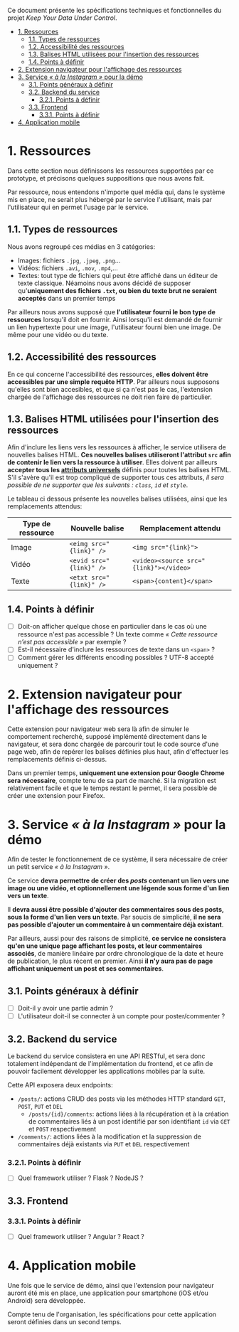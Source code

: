 Ce document présente les spécifications techniques et fonctionnelles du projet *Keep Your Data Under Control*.

- [1. Ressources](#1-ressources)
  - [1.1. Types de ressources](#11-types-de-ressources)
  - [1.2. Accessibilité des ressources](#12-accessibilité-des-ressources)
  - [1.3. Balises HTML utilisées pour l'insertion des ressources](#13-balises-html-utilisées-pour-linsertion-des-ressources)
  - [1.4. Points à définir](#14-points-à-définir)
- [2. Extension navigateur pour l'affichage des ressources](#2-extension-navigateur-pour-laffichage-des-ressources)
- [3. Service *« à la Instagram »* pour la démo](#3-service--à-la-instagram--pour-la-démo)
  - [3.1. Points généraux à définir](#31-points-généraux-à-définir)
  - [3.2. Backend du service](#32-backend-du-service)
    - [3.2.1. Points à définir](#321-points-à-définir)
  - [3.3. Frontend](#33-frontend)
    - [3.3.1. Points à définir](#331-points-à-définir)
- [4. Application mobile](#4-application-mobile)

# 1. Ressources

Dans cette section nous définissons les ressources supportées par ce prototype, et précisons quelques suppositions que nous avons fait.

Par ressource, nous entendons n'importe quel média qui, dans le système mis en place, ne serait plus hébergé par le service l'utilisant, mais par l'utilisateur qui en permet l'usage par le service.

## 1.1. Types de ressources

Nous avons regroupé ces médias en 3 catégories:
- Images: fichiers `.jpg`, `.jpeg`, `.png`...
- Vidéos: fichiers `.avi`, `.mov`, `.mp4`,...
- Textes: tout type de fichiers qui peut être affiché dans un éditeur de texte classique. Néamoins nous avons décidé de supposer qu'**uniquement des fichiers `.txt`, ou bien du texte brut ne seraient acceptés** dans un premier temps

Par ailleurs nous avons supposé que **l'utilisateur fourni le bon type de ressources** lorsqu'il doit en fournir. Ainsi lorsqu'il est demandé de fournir un lien hypertexte pour une image, l'utilisateur fourni bien une image. De même pour une vidéo ou du texte.

## 1.2. Accessibilité des ressources

En ce qui concerne l'accessibilité des ressources, **elles doivent être accessibles par une simple requête HTTP**. Par ailleurs nous supposons qu'elles sont bien accesibles, et que si ça n'est pas le cas, l'extension chargée de l'affichage des ressources ne doit rien faire de particulier.

## 1.3. Balises HTML utilisées pour l'insertion des ressources

Afin d'inclure les liens vers les ressources à afficher, le service utilisera de nouvelles balises HTML. **Ces nouvelles balises utiliseront l'attribut `src` afin de contenir le lien vers la ressource à utiliser**. Elles doivent par ailleurs **accepter tous les [attributs universels](https://developer.mozilla.org/fr/docs/Web/HTML/Attributs_universels)** définis pour toutes les balises HTML. S'il s'avère qu'il est trop compliqué de supporter tous ces attributs, *il sera possible de ne supporter que les suivants : `class`, `id` et `style`*.

Le tableau ci dessous présente les nouvelles balises utilisées, ainsi que les remplacements attendus:

| Type de ressource | Nouvelle balise         | Remplacement attendu                  |
|-------------------|-------------------------|---------------------------------------|
| Image             | `<eimg src="{link}" />` | `<img src="{link}">`                  |
| Vidéo             | `<evid src="{link}" />` | `<video><source src="{link}"></video>`|
| Texte             | `<etxt src="{link}" />` | `<span>{content}</span>`              |

## 1.4. Points à définir

- [ ] Doit-on afficher quelque chose en particulier dans le cas où une ressource n'est pas accessible ? Un texte comme *« Cette ressource n’est pas accessible »* par exemple ?
- [ ] Est-il nécessaire d'inclure les ressources de texte dans un `<span>` ?
- [ ] Comment gérer les différents encoding possibles ? UTF-8 accepté uniquement ?

# 2. Extension navigateur pour l'affichage des ressources

Cette extension pour navigateur web sera là afin de simuler le comportement recherché, supposé implémenté directement dans le navigateur, et sera donc chargée de parcourir tout le code source d'une page web, afin de repérer les balises définies plus haut, afin d'effectuer les remplacements définis ci-dessus.

Dans un premier temps, **uniquement une extension pour Google Chrome sera nécessaire**, compte tenu de sa part de marché. Si la migration est relativement facile et que le temps restant le permet, il sera possible de créer une extension pour Firefox.

# 3. Service *« à la Instagram »* pour la démo

Afin de tester le fonctionnement de ce système, il sera nécessaire de créer un petit service *« à la Instagram »*.

Ce service **devra permettre de créer des *posts* contenant un lien vers une image ou une vidéo, et optionnellement une légende sous forme d'un lien vers un texte**.

Il **devra aussi être possible d'ajouter des commentaires sous des posts, sous la forme d'un lien vers un texte**. Par soucis de simplicité, **il ne sera pas possible d'ajouter un commentaire à un commentaire déjà existant**.

Par ailleurs, aussi pour des raisons de simplicité, **ce service ne consistera qu'en une unique page affichant les posts, et leur commentaires associés**, de manière linéaire par ordre chronologique de la date et heure de publication, le plus récent en premier. Ainsi **il n'y aura pas de page affichant uniquement un post et ses commentaires**.

## 3.1. Points généraux à définir

- [ ] Doit-il y avoir une partie admin ?
- [ ] L'utilisateur doit-il se connecter à un compte pour poster/commenter ?

## 3.2. Backend du service

Le backend du service consistera en une API RESTful, et sera donc totalement indépendant de l'implémentation du frontend, et ce afin de pouvoir facilement développer les applications mobiles par la suite.

Cette API exposera deux endpoints:

- `/posts/`: actions CRUD des posts via les méthodes HTTP standard `GET`, `POST`, `PUT` et `DEL`
  - `/posts/{id}/comments`: actions liées à la récupération et à la création de commentaires liés à un post identifié par son identifiant `id` via `GET` et `POST` respectivement
- `/comments/`: actions liées à la modification et la suppression de commentaires déjà existants via `PUT` et `DEL` respectivement

### 3.2.1. Points à définir

- [ ] Quel framework utiliser ? Flask ? NodeJS ?

## 3.3. Frontend

### 3.3.1. Points à définir

- [ ] Quel framework utiliser ? Angular ? React ?

# 4. Application mobile

Une fois que le service de démo, ainsi que l'extension pour navigateur auront été mis en place, une application pour smartphone (iOS et/ou Android) sera développée.

Compte tenu de l'organisation, les spécifications pour cette application seront définies dans un second temps.
